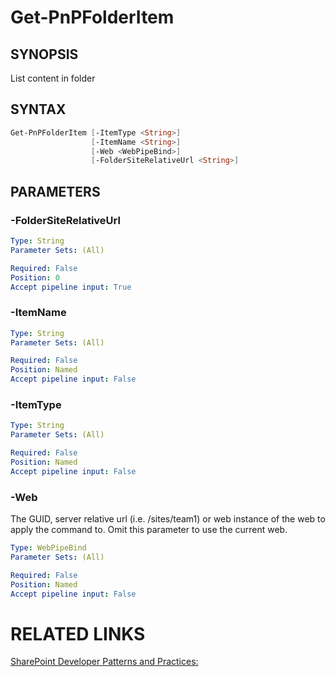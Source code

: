 # Get-PnPFolderItem

## SYNOPSIS
List content in folder

## SYNTAX 

```powershell
Get-PnPFolderItem [-ItemType <String>]
                  [-ItemName <String>]
                  [-Web <WebPipeBind>]
                  [-FolderSiteRelativeUrl <String>]
```


## PARAMETERS

### -FolderSiteRelativeUrl


```yaml
Type: String
Parameter Sets: (All)

Required: False
Position: 0
Accept pipeline input: True
```

### -ItemName


```yaml
Type: String
Parameter Sets: (All)

Required: False
Position: Named
Accept pipeline input: False
```

### -ItemType


```yaml
Type: String
Parameter Sets: (All)

Required: False
Position: Named
Accept pipeline input: False
```

### -Web
The GUID, server relative url (i.e. /sites/team1) or web instance of the web to apply the command to. Omit this parameter to use the current web.

```yaml
Type: WebPipeBind
Parameter Sets: (All)

Required: False
Position: Named
Accept pipeline input: False
```

# RELATED LINKS

[SharePoint Developer Patterns and Practices:](http://aka.ms/sppnp)
